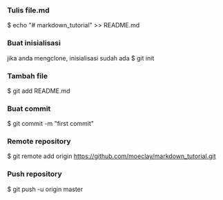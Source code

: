 ### Tulis file.md
$ echo "# markdown_tutorial" >> README.md


### Buat inisialisasi
jika anda mengclone, inisialisasi sudah ada
$ git init

### Tambah file
$ git add README.md

### Buat commit
$ git commit -m "first commit"

### Remote repository
$ git remote add origin https://github.com/moeclay/markdown_tutorial.git

### Push repository
$ git push -u origin master
